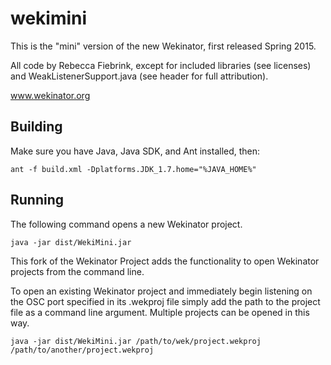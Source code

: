 # wekimini
This is the "mini" version of the new Wekinator, first released Spring 2015.

All code by Rebecca Fiebrink, except for included libraries (see licenses) and 
WeakListenerSupport.java (see header for full attribution).

www.wekinator.org

## Building

Make sure you have Java, Java SDK, and Ant installed, then:

```
ant -f build.xml -Dplatforms.JDK_1.7.home="%JAVA_HOME%"
```

## Running

The following command opens a new Wekinator project.

```
java -jar dist/WekiMini.jar
```

This fork of the Wekinator Project adds the functionality to open Wekinator projects from the command line.

To open an existing Wekinator project and immediately begin listening on the OSC port specified
in its .wekproj file simply add the path to the project file as a command line argument. Multiple
projects can be opened in this way.

```
java -jar dist/WekiMini.jar /path/to/wek/project.wekproj /path/to/another/project.wekproj
```
